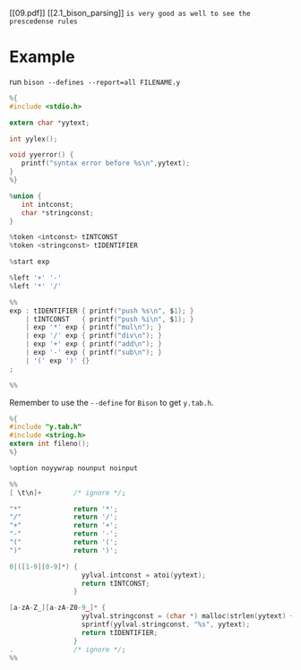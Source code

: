[[09.pdf]]
[[2.1_bison_parsing]] `is very good as well to see the prescedense rules`
# Example
run `bison --defines --report=all FILENAME.y`
```c
%{
#include <stdio.h>

extern char *yytext;

int yylex();

void yyerror() {
   printf("syntax error before %s\n",yytext); 
}
%}

%union {
   int intconst;
   char *stringconst;
}

%token <intconst> tINTCONST
%token <stringconst> tIDENTIFIER 

%start exp

%left '+' '-'
%left '*' '/'

%% 
exp : tIDENTIFIER { printf("push %s\n", $1); }
    | tINTCONST   { printf("push %i\n", $1); }
    | exp '*' exp { printf("mul\n"); }
    | exp '/' exp { printf("div\n"); }
    | exp '+' exp { printf("add\n"); }
    | exp '-' exp { printf("sub\n"); }
    | '(' exp ')' {}
;

%%
```

Remember to use the `--define` for `Bison` to get `y.tab.h`.
```c
%{
#include "y.tab.h"
#include <string.h>
extern int fileno();
%}

%option noyywrap nounput noinput

%%
[ \t\n]+        /* ignore */;

"*"             return '*';
"/"             return '/';
"+"             return '+';
"-"             return '-';
"("             return '(';
")"             return ')';

0|([1-9][0-9]*) { 
                  yylval.intconst = atoi(yytext);
                  return tINTCONST; 
                }

[a-zA-Z_][a-zA-Z0-9_]* {
                  yylval.stringconst = (char *) malloc(strlen(yytext) + 1);
                  sprintf(yylval.stringconst, "%s", yytext); 
                  return tIDENTIFIER;
                }
.               /* ignore */;
%%
```
